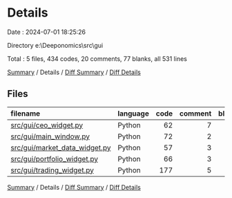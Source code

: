 # Details

Date : 2024-07-01 18:25:26

Directory e:\\Deeponomics\\src\\gui

Total : 5 files,  434 codes, 20 comments, 77 blanks, all 531 lines

[Summary](results.md) / Details / [Diff Summary](diff.md) / [Diff Details](diff-details.md)

## Files
| filename | language | code | comment | blank | total |
| :--- | :--- | ---: | ---: | ---: | ---: |
| [src/gui/ceo_widget.py](/src/gui/ceo_widget.py) | Python | 62 | 7 | 12 | 81 |
| [src/gui/main_window.py](/src/gui/main_window.py) | Python | 72 | 2 | 13 | 87 |
| [src/gui/market_data_widget.py](/src/gui/market_data_widget.py) | Python | 57 | 3 | 11 | 71 |
| [src/gui/portfolio_widget.py](/src/gui/portfolio_widget.py) | Python | 66 | 3 | 11 | 80 |
| [src/gui/trading_widget.py](/src/gui/trading_widget.py) | Python | 177 | 5 | 30 | 212 |

[Summary](results.md) / Details / [Diff Summary](diff.md) / [Diff Details](diff-details.md)